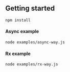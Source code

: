 ## Getting started
`npm install`

#### Async example
`node examples/async-way.js`

#### Rx example
`node examples/rx-way.js`